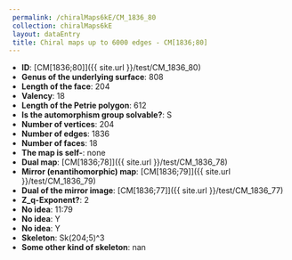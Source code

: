 ```yaml
--- 
 permalink: /chiralMaps6kE/CM_1836_80 
 collection: chiralMaps6kE
 layout: dataEntry
 title: Chiral maps up to 6000 edges - CM[1836;80]
---
```


- **ID**: [CM[1836;80]]({{ site.url }}/test/CM_1836_80)
- **Genus of the underlying surface**: 808
- **Length of the face**: 204
- **Valency**: 18
- **Length of the Petrie polygon**: 612
- **Is the automorphism group solvable?**: S
- **Number of vertices**: 204
- **Number of edges**: 1836
- **Number of faces**: 18
- **The map is self-**: none
- **Dual map**: [CM[1836;78]]({{ site.url }}/test/CM_1836_78)
- **Mirror (enantihomorphic) map**: [CM[1836;79]]({{ site.url }}/test/CM_1836_79)
- **Dual of the mirror image**: [CM[1836;77]]({{ site.url }}/test/CM_1836_77)
- **Z_q-Exponent?**: 2
- **No idea**:  11:79
- **No idea**: Y
- **No idea**: Y
- **Skeleton**: Sk(204;5)^3
- **Some other kind of skeleton**: nan
